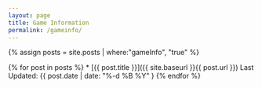 ```yaml
---
layout: page
title: Game Information
permalink: /gameinfo/
---
```


{% assign posts = site.posts | where:"gameInfo", "true" %}

{% for post in posts %}
 	*   [{{ post.title }}]({{ site.baseurl }}{{ post.url }}) Last Updated: {{ post.date | date: "%-d %B %Y" }
{% endfor %}
